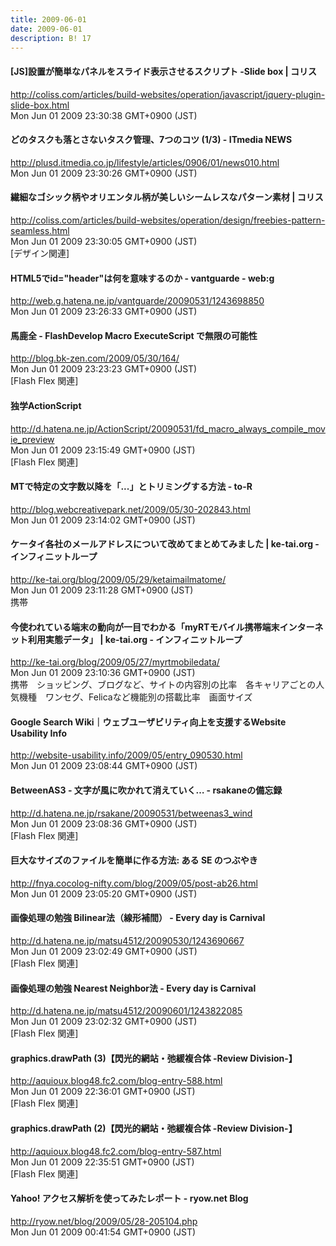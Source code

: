 ```yaml
---
title: 2009-06-01
date: 2009-06-01
description: B! 17
---
```


####   [JS]設置が簡単なパネルをスライド表示させるスクリプト -Slide box | コリス
http://coliss.com/articles/build-websites/operation/javascript/jquery-plugin-slide-box.html<br>
Mon Jun 01 2009 23:30:38 GMT+0900 (JST)<br>


####  どのタスクも落とさないタスク管理、7つのコツ (1/3) - ITmedia NEWS
http://plusd.itmedia.co.jp/lifestyle/articles/0906/01/news010.html<br>
Mon Jun 01 2009 23:30:26 GMT+0900 (JST)<br>


####   繊細なゴシック柄やオリエンタル柄が美しいシームレスなパターン素材 | コリス
http://coliss.com/articles/build-websites/operation/design/freebies-pattern-seamless.html<br>
Mon Jun 01 2009 23:30:05 GMT+0900 (JST)<br>
[デザイン関連]


#### HTML5でid="header"は何を意味するのか - vantguarde - web:g
http://web.g.hatena.ne.jp/vantguarde/20090531/1243698850<br>
Mon Jun 01 2009 23:26:33 GMT+0900 (JST)<br>


#### 馬鹿全 - FlashDevelop Macro ExecuteScript で無限の可能性
http://blog.bk-zen.com/2009/05/30/164/<br>
Mon Jun 01 2009 23:23:23 GMT+0900 (JST)<br>
[Flash Flex 関連]


#### 独学ActionScript
http://d.hatena.ne.jp/ActionScript/20090531/fd_macro_always_compile_movie_preview<br>
Mon Jun 01 2009 23:15:49 GMT+0900 (JST)<br>
[Flash Flex 関連]


#### MTで特定の文字数以降を「...」とトリミングする方法 - to-R
http://blog.webcreativepark.net/2009/05/30-202843.html<br>
Mon Jun 01 2009 23:14:02 GMT+0900 (JST)<br>


#### ケータイ各社のメールアドレスについて改めてまとめてみました | ke-tai.org - インフィニットループ
http://ke-tai.org/blog/2009/05/29/ketaimailmatome/<br>
Mon Jun 01 2009 23:11:28 GMT+0900 (JST)<br>
携帯


#### 今使われている端末の動向が一目でわかる「myRTモバイル携帯端末インターネット利用実態データ」 | ke-tai.org - インフィニットループ
http://ke-tai.org/blog/2009/05/27/myrtmobiledata/<br>
Mon Jun 01 2009 23:10:36 GMT+0900 (JST)<br>
携帯　ショッピング、ブログなど、サイトの内容別の比率　各キャリアごとの人気機種　ワンセグ、Felicaなど機能別の搭載比率　画面サイズ


#### Google Search Wiki｜ウェブユーザビリティ向上を支援するWebsite Usability Info
http://website-usability.info/2009/05/entry_090530.html<br>
Mon Jun 01 2009 23:08:44 GMT+0900 (JST)<br>


#### BetweenAS3 - 文字が風に吹かれて消えていく… - rsakaneの備忘録
http://d.hatena.ne.jp/rsakane/20090531/betweenas3_wind<br>
Mon Jun 01 2009 23:08:36 GMT+0900 (JST)<br>
[Flash Flex 関連]


#### 巨大なサイズのファイルを簡単に作る方法: ある SE のつぶやき
http://fnya.cocolog-nifty.com/blog/2009/05/post-ab26.html<br>
Mon Jun 01 2009 23:05:20 GMT+0900 (JST)<br>


#### 画像処理の勉強  Bilinear法（線形補間） - Every day is Carnival
http://d.hatena.ne.jp/matsu4512/20090530/1243690667<br>
Mon Jun 01 2009 23:02:49 GMT+0900 (JST)<br>
[Flash Flex 関連]


#### 画像処理の勉強  Nearest Neighbor法 - Every day is Carnival
http://d.hatena.ne.jp/matsu4512/20090601/1243822085<br>
Mon Jun 01 2009 23:02:32 GMT+0900 (JST)<br>
[Flash Flex 関連]


#### graphics.drawPath (3)【閃光的網站・弛緩複合体 -Review Division-】
http://aquioux.blog48.fc2.com/blog-entry-588.html<br>
Mon Jun 01 2009 22:36:01 GMT+0900 (JST)<br>
[Flash Flex 関連]


#### graphics.drawPath (2)【閃光的網站・弛緩複合体 -Review Division-】
http://aquioux.blog48.fc2.com/blog-entry-587.html<br>
Mon Jun 01 2009 22:35:51 GMT+0900 (JST)<br>
[Flash Flex 関連]


#### Yahoo! アクセス解析を使ってみたレポート - ryow.net Blog
http://ryow.net/blog/2009/05/28-205104.php<br>
Mon Jun 01 2009 00:41:54 GMT+0900 (JST)<br>


